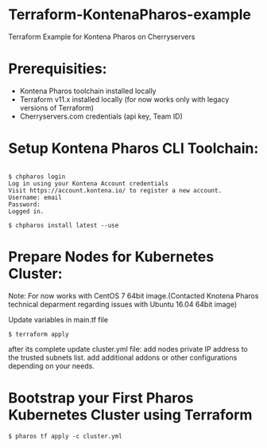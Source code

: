 # Terraform-KontenaPharos-example
Terraform Example for Kontena Pharos on Cherryservers

# Prerequisities:
* Kontena Pharos toolchain installed locally
* Terraform v11.x installed locally (for now works only with legacy versions of Terraform) 
* Cherryservers.com credentials (api key, Team ID)

# Setup Kontena Pharos CLI Toolchain:

```$ curl -s https://get.pharos.sh | bash

$ chpharos login
Log in using your Kontena Account credentials
Visit https://account.kontena.io/ to register a new account.
Username: email
Password:
Logged in.

$ chpharos install latest --use
```
# Prepare Nodes for Kubernetes Cluster:

Note: For now works with CentOS 7 64bit image.(Contacted Knotena Pharos technical deparment regarding issues with Ubuntu 16.04 64bit image)

Update variables in main.tf file

```
$ terraform apply
```
after its complete update cluster.yml file:
add nodes private IP address to the trusted subnets list.
add additional addons or other configurations depending on your needs.

# Bootstrap your First Pharos Kubernetes Cluster using Terraform

```
$ pharos tf apply -c cluster.yml
```
